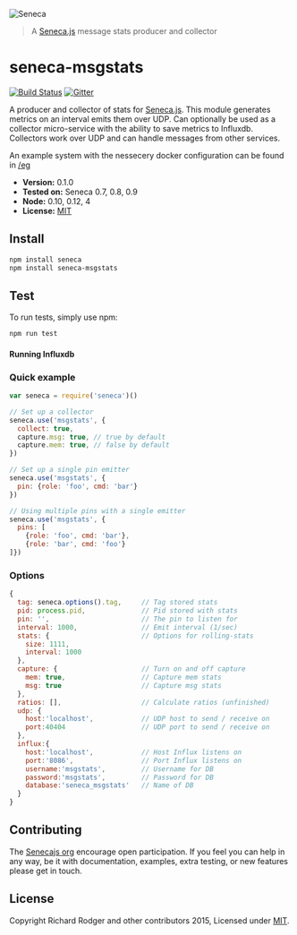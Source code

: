 ![Seneca](http://senecajs.org/files/assets/seneca-logo.png)
> A [Seneca.js][] message stats producer and collector

# seneca-msgstats
[![Build Status][travis-badge]][travis-url]
[![Gitter][gitter-badge]][gitter-url]

A producer and collector of stats for [Seneca.js][]. This module generates metrics on an interval emits
them over UDP. Can optionally be used as a collector micro-service with the ability to save metrics to
Influxdb. Collectors work over UDP and can handle messages from other services.

An example system with the nessecery docker configuration can be found in [/eg](./eg)

- __Version:__ 0.1.0
- __Tested on:__ Seneca 0.7, 0.8, 0.9
- __Node:__ 0.10, 0.12, 4
- __License:__ [MIT][]

## Install

```sh
npm install seneca
npm install seneca-msgstats
```

## Test
To run tests, simply use npm:

```sh
npm run test
```

#### Running Influxdb


### Quick example


```js
var seneca = require('seneca')()

// Set up a collector
seneca.use('msgstats', {
  collect: true,
  capture.msg: true, // true by default
  capture.mem: true, // false by default
})

// Set up a single pin emitter
seneca.use('msgstats', {
  pin: {role: 'foo', cmd: 'bar'}
})

// Using multiple pins with a single emitter
seneca.use('msgstats', {
  pins: [
    {role: 'foo', cmd: 'bar'},
    {role: 'bar', cmd: 'foo'}
]})
```

### Options

```js
{
  tag: seneca.options().tag,     // Tag stored stats
  pid: process.pid,              // Pid stored with stats
  pin: '',                       // The pin to listen for
  interval: 1000,                // Emit interval (1/sec)
  stats: {                       // Options for rolling-stats
    size: 1111,
    interval: 1000
  },
  capture: {                     // Turn on and off capture
    mem: true,                   // Capture mem stats
    msg: true                    // Capture msg stats
  },
  ratios: [],                    // Calculate ratios (unfinished)
  udp: {
    host:'localhost',            // UDP host to send / receive on
    port:40404                   // UDP port to send / receive on
  },
  influx:{
    host:'localhost',            // Host Influx listens on
    port:'8086',                 // Port Influx listens on
    username:'msgstats',         // Username for DB
    password:'msgstats',         // Password for DB
    database:'seneca_msgstats'   // Name of DB
  }
}
```


## Contributing
The [Senecajs org][] encourage open participation. If you feel you can help in any way, be it with
documentation, examples, extra testing, or new features please get in touch.

## License
Copyright Richard Rodger and other contributors 2015, Licensed under [MIT][].

[travis-badge]: https://travis-ci.org/senecajs/seneca-msgstats.svg
[travis-url]: https://travis-ci.org/senecajs/seneca-msgstats
[gitter-badge]: https://badges.gitter.im/Join%20Chat.svg
[gitter-url]: https://gitter.im/senecajs/seneca

[MIT]: ./LICENSE
[Senecajs org]: https://github.com/senecajs/
[Seneca.js]: https://www.npmjs.com/package/seneca
[senecajs.org]: http://senecajs.org/
[github issue]: https://github.com/senecajs/seneca-msgstats/issues
[@senecajs]: http://twitter.com/senecajs
